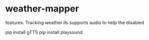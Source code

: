 # weather-mapper
features:
Tracking weather
its supports audio to help the disabled

pip install gTTS
pip install playsound

